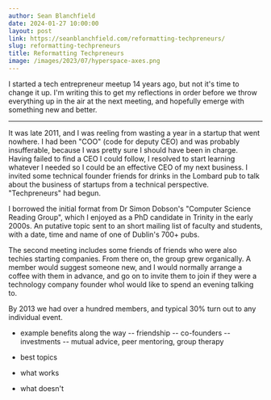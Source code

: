 ```yaml
---
author: Sean Blanchfield
date: 2024-01-27 10:00:00
layout: post
link: https://seanblanchfield.com/reformatting-techpreneurs/
slug: reformatting-techpreneurs
title: Reformatting Techpreneurs
image: /images/2023/07/hyperspace-axes.png
---
```


I started a tech entrepreneur meetup 14 years ago, but not it's time to change it up. I'm writing this to get my reflections 
in order before we throw everything up in the air at the next meeting, and hopefully emerge with something new and better. 

<!-- more -->

---

It was late 2011, and I was reeling from wasting a year in a startup that went nowhere. I had been "COO" (code for deputy CEO) and was probably insufferable, because I was pretty sure I should have been in charge. Having failed to find a CEO I could follow, I resolved to start learning whatever I needed so I could be an effective CEO of my next business. I invited some technical founder friends for drinks in the Lombard pub to talk about the business of startups from a technical perspective. "Techpreneurs" had begun.

I borrowed the initial format from Dr Simon Dobson's "Computer Science Reading Group", which I enjoyed as a PhD candidate in Trinity in the early 2000s. An putative topic sent to an short mailing list of faculty and students, with a date, time and name of one of Dublin's 700+  pubs. 

The second meeting includes some friends of friends who were also techies starting companies. From there on, the group grew organically. A member would suggest someone new, and I would normally arrange a coffee with them in advance, and go on to invite them to join if they were a technology company founder whoI would like to spend an evening talking to.

By 2013 we had over a hundred members, and typical 30% turn out to any individual event.

- example benefits along the way
-- friendship
-- co-founders
-- investments
-- mutual advice, peer mentoring, group therapy

- best topics
- what works
- what doesn't
